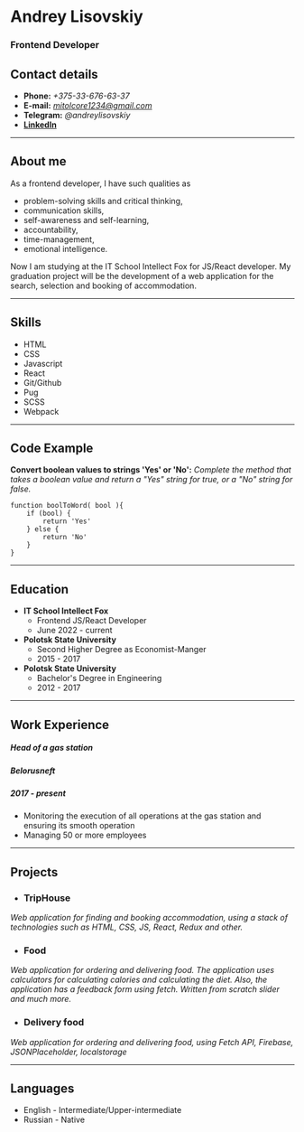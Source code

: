 # Andrey Lisovskiy

### Frontend Developer

## Contact details
 * **Phone:** *+375-33-676-63-37*
 * **E-mail:** *mitolcore1234@gmail.com*
 * **Telegram:** *@andreylisovskiy*
 * **[LinkedIn](https://linkedin.com/in/andrey-lisovskiy-80711024a)**

***
## About me 
As a frontend developer, I have such qualities as
* problem-solving skills and critical thinking,
* communication skills,
* self-awareness and self-learning,
* accountability,
* time-management,
* emotional intelligence.

Now I am studying at the IT School Intellect Fox for JS/React developer. My graduation project will be the development of a web application for the search, selection and booking of accommodation.

***
## Skills
* HTML
* CSS
* Javascript
* React
* Git/Github
* Pug
* SCSS
* Webpack

***
## Code Example
**Convert boolean values to strings 'Yes' or 'No':** *Complete the method that takes a boolean value and return a "Yes" string for true, or a "No" string for false.*
```
function boolToWord( bool ){
    if (bool) {
        return 'Yes'
    } else {
        return 'No'
    }
}
```

***
## Education
* **IT School Intellect Fox**
  * Frontend JS/React Developer
  * June 2022 - current
* **Polotsk State University**
  * Second Higher Degree as Economist-Manger
  * 2015 - 2017
* **Polotsk State University**
  * Bachelor's Degree in Engineering
  * 2012 - 2017
  
***
## Work Experience 
##### Head of a gas station
##### Belorusneft
##### 2017 - present
* Monitoring the execution of all operations at the gas station and ensuring its smooth operation
* Managing 50 or more employees

***
## Projects
* ### TripHouse 
 *Web application for finding and booking accommodation, using a stack of technologies such as HTML, CSS, JS, React, Redux and other.*
* ### Food 
 *Web application for ordering and delivering food. The application uses calculators for calculating calories and calculating the diet. Also, the application has a feedback form using fetch. Written from scratch slider and much more.*
* ### Delivery food
 *Web application for ordering and delivering food, using Fetch API, Firebase, JSONPlaceholder, localstorage*

***
## Languages 
* English - Intermediate/Upper-intermediate
* Russian - Native


